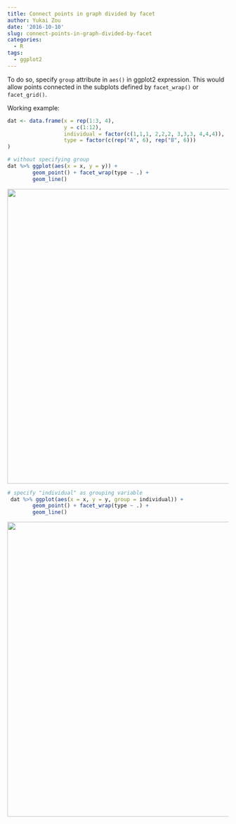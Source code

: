 ```yaml
---
title: Connect points in graph divided by facet
author: Yukai Zou
date: '2016-10-10'
slug: connect-points-in-graph-divided-by-facet
categories:
  - R
tags:
  - ggplot2
---
```





To do so, specify `group` attribute in `aes()` in ggplot2 expression. This would allow points connected in the subplots defined by `facet_wrap()` or `facet_grid()`.

Working example:


```r
dat <- data.frame(x = rep(1:3, 4),
                  y = c(1:12), 
                  individual = factor(c(1,1,1, 2,2,2, 3,3,3, 4,4,4)),
                  type = factor(c(rep("A", 6), rep("B", 6)))
)

# without specifying group
dat %>% ggplot(aes(x = x, y = y)) +
        geom_point() + facet_wrap(type ~ .) +
        geom_line()
```

<img src="{{< blogdown/postref >}}index_files/figure-html/unnamed-chunk-1-1.png" width="672" />

```r
# specify "individual" as grouping variable
 dat %>% ggplot(aes(x = x, y = y, group = individual)) +
        geom_point() + facet_wrap(type ~ .) +
        geom_line()
```

<img src="{{< blogdown/postref >}}index_files/figure-html/unnamed-chunk-1-2.png" width="672" />

